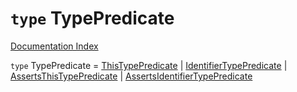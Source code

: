 # `type` TypePredicate

[Documentation Index](../README.md)

`type` TypePredicate = [ThisTypePredicate](../interface.ThisTypePredicate/README.md) | [IdentifierTypePredicate](../interface.IdentifierTypePredicate/README.md) | [AssertsThisTypePredicate](../interface.AssertsThisTypePredicate/README.md) | [AssertsIdentifierTypePredicate](../interface.AssertsIdentifierTypePredicate/README.md)